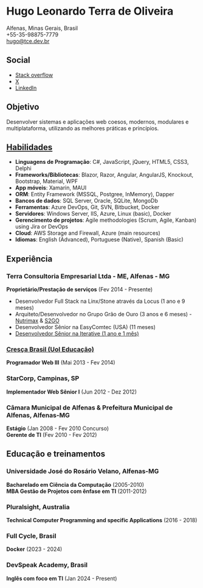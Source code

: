 ﻿# Hugo Leonardo Terra de Oliveira

Alfenas, Minas Gerais, Brasil  
+55-35-98875-7779  
<hugo@tce.dev.br>  

## Social
- [Stack overflow](https://stackoverflow.com/users/2069573/m%c3%a5rsh%c3%a5ll)
- [X](https://x.com/HugoMarshall)
- [LinkedIn](https://www.linkedin.com/in/hugoterra/)

## Objetivo

Desenvolver sistemas e aplicações web coesos, modernos, modulares e multiplataforma, utilizando as melhores práticas e princípios.

## [Habilidades](https://github.com/hugomarshall/eu/blob/main/projetos-habilidades.md)

- **Linguagens de Programação**: C#, JavaScript, jQuery, HTML5, CSS3, Delphi
- **Frameworks/Bibliotecas**: Blazor, Razor, Angular, AngularJS, Knockout, Bootstrap, Material, WPF
- **App móveis**: Xamarin, MAUI
- **ORM**: Entity Framework (MSSQL, Postgree, InMemory), Dapper
- **Bancos de dados**: SQL Server, Oracle, SQLite, MongoDb
- **Ferramentas**: Azure DevOps, Git, SVN, Bitbucket, Docker
- **Servidores**: Windows Server, IIS, Azure, Linux (basic), Docker
- **Gerencimento de projetos**: Agile methodologies (Scrum, Agile, Kanban) using Jira or DevOps
- **Cloud**: AWS Storage and Firewall, Azure (main resources)
- **Idiomas**: English (Advanced), Portuguese (Native), Spanish (Basic)

## Experiência

### Terra Consultoria Empresarial Ltda - ME, Alfenas - MG

**Proprietário/Prestação de serviços** (Fev 2014 - Presente)

- Desenvolvedor Full Stack na Linx/Stone através da Locus (1 ano e 9 meses)
- Arquiteto/Desenvolvedor no Grupo Grão de Ouro (3 anos e 6 meses) - [Nutrimax](https://github.com/hugomarshall/eu/blob/main/projetos-habilidades.md#nutrimax) & [S2GO](https://github.com/hugomarshall/eu/blob/main/projetos-habilidades.md#s2go)
- Desenvolvedor Sênior na EasyComtec (USA) (11 meses)
- [Desenvolvedor Sênior na Iterative (1 ano e 1 mês)](https://github.com/hugomarshall/eu/blob/main/projetos-habilidades.md#3-desenvolvedor-full-stack-s%C3%AAnior-na-iterative)

### [Cresça Brasil (Uol Educação)](https://github.com/hugomarshall/eu/blob/main/projetos-habilidades.md#2-senior-web-developer-at-cres%C3%A7a-brasil-owned-by-uol-education)

**Programador Web III** (Mai 2013 - Fev 2014)

### StarCorp, Campinas, SP

**Implementador Web Sênior I** (Jun 2012 - Dez 2012)

### Câmara Municipal de Alfenas & Prefeitura Municipal de Alfenas, Alfenas-MG

**Estágio** (Jan 2008 - Fev 2010 Concurso)  
**Gerente de TI** (Fev 2010 - Fev 2012)

## Educação e treinamentos

### Universidade José do Rosário Velano, Alfenas-MG

**Bacharelado em Ciência da Computação** (2005-2010)  
**MBA Gestão de Projetos com ênfase em TI** (2011-2012)

### Pluralsight, Australia

**Technical Computer Programming and specific Applications** (2016 - 2018)

### Full Cycle, Brasil

**Docker** (2023 - 2024)

### DevSpeak Academy, Brasil

**Inglês com foco em TI** (Jan 2024 - Present)
